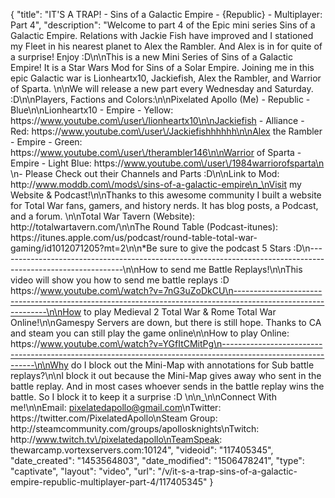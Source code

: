 {
    "title": "IT'S A TRAP! - Sins of a Galactic Empire - {Republic} - Multiplayer: Part 4",
    "description": "Welcome to part 4 of the Epic mini series Sins of a Galactic Empire.  Relations with Jackie Fish have improved and I stationed my Fleet in his nearest planet to Alex the Rambler.  And Alex is in for quite of a surprise!  Enjoy :D\n\nThis is a new Mini Series of Sins of a Galactic Empire!  It is a Star Wars Mod for Sins of a Solar Empire.  Joining me in this epic Galactic war is Lionheartx10, Jackiefish, Alex the Rambler, and Warrior of Sparta.  \n\nWe will release a new part every Wednesday and Saturday. :D\n\nPlayers, Factions and Colors:\n\nPixelated Apollo (Me) - Republic - Blue\n\nLionheartx10 - Empire - Yellow: https:\/\/www.youtube.com\/user\/lionheartx10\n\nJackiefish - Alliance - Red: https:\/\/www.youtube.com\/user\/Jackiefishhhhhh\n\nAlex the Rambler - Empire - Green: https:\/\/www.youtube.com\/user\/therambler146\n\nWarrior of Sparta - Empire - Light Blue: https:\/\/www.youtube.com\/user\/1984warriorofsparta\n \n- Please Check out their Channels and Parts :D\n\nLink to Mod: http:\/\/www.moddb.com\/mods\/sins-of-a-galactic-empire\n_\nVisit my Website & Podcast!\n\nThanks to this awesome community I built a website for Total War fans, gamers, and history nerds.  It has blog posts, a Podcast, and a forum.  \n\nTotal War Tavern (Website): http:\/\/totalwartavern.com\/\n\nThe Round Table (Podcast-itunes): https:\/\/itunes.apple.com\/us\/podcast\/round-table-total-war-gaming\/id1012071205?mt=2\n\n*Be sure to give the podcast 5 Stars :D\n-------------------------------------------------------------------------------------------------------------\n\nHow to send me Battle Replays!\n\nThis video will show you how to send me battle replays :D https:\/\/www.youtube.com\/watch?v=7nG3uZoDkCU\n-------------------------------------------------------------------------------------------------------------\n\nHow to play Medieval 2 Total War & Rome Total War Online!\n\nGamespy Servers are down, but there is still hope.  Thanks to CA and steam you can still play the game online\n\nHow to play Online: https:\/\/www.youtube.com\/watch?v=YGfItCMitPg\n-------------------------------------------------------------------------------------------------------------\n\nWhy do I block out the Mini-Map with annotations for Sub battle replays?\n\nI block it out because the Mini-Map gives away who sent in the battle replay.  And in most cases whoever sends in the battle replay wins the battle.  So I block it to keep it a surprise :D  \n\n_\n\nConnect With me!\n\nEmail: pixelatedapollo@gmail.com\nTwitter: https:\/\/twitter.com\/PixelatedApollo\nSteam Group:  http:\/\/steamcommunity.com\/groups\/apollosknights\nTwitch: http:\/\/www.twitch.tv\/pixelatedapollo\nTeamSpeak: thewarcamp.vortexservers.com:10124",
    "videoid": "117405345",
    "date_created": "1453564803",
    "date_modified": "1506478241",
    "type": "captivate",
    "layout": "video",
    "url": "\/v\/it-s-a-trap-sins-of-a-galactic-empire-republic-multiplayer-part-4\/117405345"
}